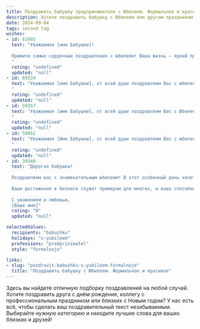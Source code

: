 ```yaml
---
title: Поздравить бабушку предпринимателя с Юбилеем. Формальное и красивое
description: Хотите поздравить бабушку с Юбилеем или другим праздником? Наш ИИ создаст незабываемое поздравление, а вы обязательно выделитесь среди других.  
date: 2024-09-04
tags: second tag
wishes:
- id: 61085
  text: "Уважаемая [имя Бабушки]!
  
  Примите самые сердечные поздравления с юбилеем! Ваша жизнь – яркий пример трудолюбия, мудрости и предпринимательского таланта. Желаем Вам крепкого здоровья, благополучия и новых успехов в Вашей деятельности! Пусть каждый день дарит Вам радость и новые свершения.
  "
  rating: "undefined"
  updated: "null"
- id: 60224
  text: "Уважаемая [имя Бабушки], от всей души поздравляем Вас с юбилеем! Желаем Вам крепкого здоровья, неиссякаемой энергии, процветания Вашему бизнесу и бесконечной радости от жизни! Пусть каждый день будет наполнен новыми идеями, удачами и любовью близких!
  "
  rating: "undefined"
  updated: "null"
- id: 59357
  text: "Уважаемая [имя Бабушки], от всей души поздравляем Вас с Юбилеем!  Ваша неутомимая энергия, деловая хватка и талант предпринимателя всегда служили примером для окружающих. Желаем Вам крепкого здоровья, благополучия,  новых успехов в любимом деле и долгих лет жизни, полных радости и любви!
  "
  rating: "undefined"
  updated: "null"
- id: 58862
  text: "Уважаемая [Имя Бабушки], от всей души поздравляем Вас с юбилеем! Вы – яркий пример успешного предпринимателя, который с честью и достоинством преодолевает любые трудности. Желаем Вам крепкого здоровья, неиссякаемой энергии, вдохновения и новых блестящих идей! Пусть каждый день будет наполнен радостью, а окружение – любовью и заботой близких.
  "
  rating: "undefined"
  updated: "null"
- id: 39340
  text: "Дорогая бабушка!
  
  Поздравляем вас с знаменательным юбилеем! В этот особенный день хочется выразить свою искреннюю благодарность за вашу мудрость, трудолюбие и бесконечную заботу. Вы являетесь не только замечательной бабушкой, но и выдающимся предпринимателем, чья энергия и стремление к успеху вдохновляют всех вокруг.
  
  Ваши достижения в бизнесе служат примером для многих, и ваша способность преодолевать трудности восхищает. Пусть каждый новый день приносит вам радость, счастье и новые возможности для реализации ваших идей.
  
  С уважением и любовью,
  [Ваше имя]"
  rating: "0"
  updated: "null"

selectedValues:
  recipients: "babushku"
  holidays: "s-yubileem"
  professions: "predprinimatel"
  style: "formalnoje"

links:
- slug: "pozdravit-babushku-s-yubileem-formalnoje"
  title: "Поздравить бабушку с Юбилеем. Формальное и красивое"
---
```


Здесь вы найдете отличную подборку поздравлений на любой случай. 
Хотите поздравить друга с днём рождения, коллегу с профессиональным праздником или близких с Новым годом? У нас есть всё, чтобы сделать ваш поздравительный текст незабываемым. Выбирайте нужную категорию и находите лучшие слова для ваших близких и друзей!
